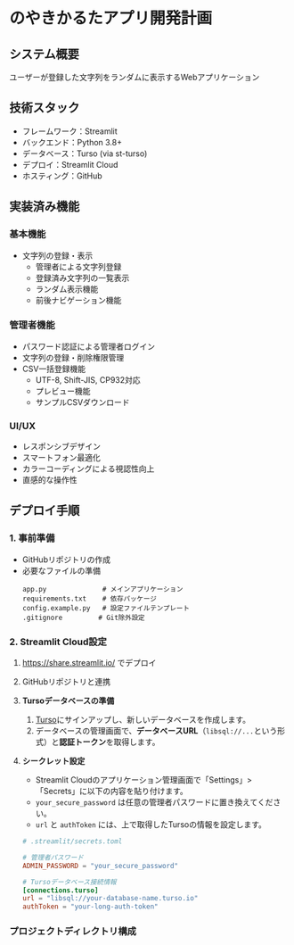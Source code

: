 # のやきかるたアプリ開発計画

## システム概要
ユーザーが登録した文字列をランダムに表示するWebアプリケーション

## 技術スタック
- フレームワーク：Streamlit
- バックエンド：Python 3.8+
- データベース：Turso (via st-turso)
- デプロイ：Streamlit Cloud
- ホスティング：GitHub

## 実装済み機能

### 基本機能
- 文字列の登録・表示
  - 管理者による文字列登録
  - 登録済み文字列の一覧表示
  - ランダム表示機能
  - 前後ナビゲーション機能

### 管理者機能
- パスワード認証による管理者ログイン
- 文字列の登録・削除権限管理
- CSV一括登録機能
  - UTF-8, Shift-JIS, CP932対応
  - プレビュー機能
  - サンプルCSVダウンロード

### UI/UX
- レスポンシブデザイン
- スマートフォン最適化
- カラーコーディングによる視認性向上
- 直感的な操作性

## デプロイ手順

### 1. 事前準備
- GitHubリポジトリの作成
- 必要なファイルの準備
  ```
  app.py              # メインアプリケーション
  requirements.txt    # 依存パッケージ
  config.example.py   # 設定ファイルテンプレート
  .gitignore         # Git除外設定
  ```

### 2. Streamlit Cloud設定
1. https://share.streamlit.io/ でデプロイ
2. GitHubリポジトリと連携
3. **Tursoデータベースの準備**
   1. [Turso](https://turso.tech/)にサインアップし、新しいデータベースを作成します。
   2. データベースの管理画面で、**データベースURL**（`libsql://...`という形式）と**認証トークン**を取得します。
4. **シークレット設定**
   - Streamlit Cloudのアプリケーション管理画面で「Settings」>「Secrets」に以下の内容を貼り付けます。
   - `your_secure_password` は任意の管理者パスワードに置き換えてください。
   - `url` と `authToken` には、上で取得したTursoの情報を設定します。

   ```toml
   # .streamlit/secrets.toml

   # 管理者パスワード
   ADMIN_PASSWORD = "your_secure_password"

   # Tursoデータベース接続情報
   [connections.turso]
   url = "libsql://your-database-name.turso.io"
   authToken = "your-long-auth-token"
   ```

### プロジェクトディレクトリ構成
```
